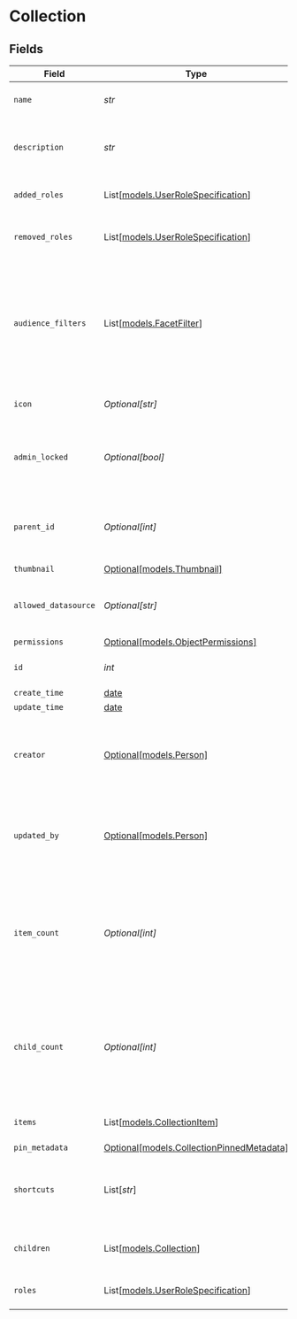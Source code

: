 # Collection


## Fields

| Field                                                                                                                    | Type                                                                                                                     | Required                                                                                                                 | Description                                                                                                              | Example                                                                                                                  |
| ------------------------------------------------------------------------------------------------------------------------ | ------------------------------------------------------------------------------------------------------------------------ | ------------------------------------------------------------------------------------------------------------------------ | ------------------------------------------------------------------------------------------------------------------------ | ------------------------------------------------------------------------------------------------------------------------ |
| `name`                                                                                                                   | *str*                                                                                                                    | :heavy_check_mark:                                                                                                       | The unique name of the Collection.                                                                                       |                                                                                                                          |
| `description`                                                                                                            | *str*                                                                                                                    | :heavy_check_mark:                                                                                                       | A brief summary of the Collection's contents.                                                                            |                                                                                                                          |
| `added_roles`                                                                                                            | List[[models.UserRoleSpecification](../models/userrolespecification.md)]                                                 | :heavy_minus_sign:                                                                                                       | A list of added user roles for the Collection.                                                                           |                                                                                                                          |
| `removed_roles`                                                                                                          | List[[models.UserRoleSpecification](../models/userrolespecification.md)]                                                 | :heavy_minus_sign:                                                                                                       | A list of removed user roles for the Collection.                                                                         |                                                                                                                          |
| `audience_filters`                                                                                                       | List[[models.FacetFilter](../models/facetfilter.md)]                                                                     | :heavy_minus_sign:                                                                                                       | Filters which restrict who should see this Collection. Values are taken from the corresponding filters in people search. |                                                                                                                          |
| `icon`                                                                                                                   | *Optional[str]*                                                                                                          | :heavy_minus_sign:                                                                                                       | The emoji icon of this Collection.                                                                                       |                                                                                                                          |
| `admin_locked`                                                                                                           | *Optional[bool]*                                                                                                         | :heavy_minus_sign:                                                                                                       | Indicates whether edits are allowed for everyone or only admins.                                                         |                                                                                                                          |
| `parent_id`                                                                                                              | *Optional[int]*                                                                                                          | :heavy_minus_sign:                                                                                                       | The parent of this Collection, or 0 if it's a top-level Collection.                                                      |                                                                                                                          |
| `thumbnail`                                                                                                              | [Optional[models.Thumbnail]](../models/thumbnail.md)                                                                     | :heavy_minus_sign:                                                                                                       | N/A                                                                                                                      |                                                                                                                          |
| `allowed_datasource`                                                                                                     | *Optional[str]*                                                                                                          | :heavy_minus_sign:                                                                                                       | The datasource type this Collection can hold.                                                                            |                                                                                                                          |
| `permissions`                                                                                                            | [Optional[models.ObjectPermissions]](../models/objectpermissions.md)                                                     | :heavy_minus_sign:                                                                                                       | N/A                                                                                                                      |                                                                                                                          |
| `id`                                                                                                                     | *int*                                                                                                                    | :heavy_check_mark:                                                                                                       | The unique ID of the Collection.                                                                                         |                                                                                                                          |
| `create_time`                                                                                                            | [date](https://docs.python.org/3/library/datetime.html#date-objects)                                                     | :heavy_minus_sign:                                                                                                       | N/A                                                                                                                      |                                                                                                                          |
| `update_time`                                                                                                            | [date](https://docs.python.org/3/library/datetime.html#date-objects)                                                     | :heavy_minus_sign:                                                                                                       | N/A                                                                                                                      |                                                                                                                          |
| `creator`                                                                                                                | [Optional[models.Person]](../models/person.md)                                                                           | :heavy_minus_sign:                                                                                                       | N/A                                                                                                                      | {<br/>"name": "George Clooney",<br/>"obfuscatedId": "abc123"<br/>}                                                       |
| `updated_by`                                                                                                             | [Optional[models.Person]](../models/person.md)                                                                           | :heavy_minus_sign:                                                                                                       | N/A                                                                                                                      | {<br/>"name": "George Clooney",<br/>"obfuscatedId": "abc123"<br/>}                                                       |
| `item_count`                                                                                                             | *Optional[int]*                                                                                                          | :heavy_minus_sign:                                                                                                       | The number of items currently in the Collection. Separated from the actual items so we can grab the count without items. |                                                                                                                          |
| `child_count`                                                                                                            | *Optional[int]*                                                                                                          | :heavy_minus_sign:                                                                                                       | The number of children Collections. Separated from the actual children so we can grab the count without children.        |                                                                                                                          |
| `items`                                                                                                                  | List[[models.CollectionItem](../models/collectionitem.md)]                                                               | :heavy_minus_sign:                                                                                                       | The items in this Collection.                                                                                            |                                                                                                                          |
| `pin_metadata`                                                                                                           | [Optional[models.CollectionPinnedMetadata]](../models/collectionpinnedmetadata.md)                                       | :heavy_minus_sign:                                                                                                       | N/A                                                                                                                      |                                                                                                                          |
| `shortcuts`                                                                                                              | List[*str*]                                                                                                              | :heavy_minus_sign:                                                                                                       | The names of the shortcuts (Go Links) that point to this Collection.                                                     |                                                                                                                          |
| `children`                                                                                                               | List[[models.Collection](../models/collection.md)]                                                                       | :heavy_minus_sign:                                                                                                       | The children Collections of this Collection.                                                                             |                                                                                                                          |
| `roles`                                                                                                                  | List[[models.UserRoleSpecification](../models/userrolespecification.md)]                                                 | :heavy_minus_sign:                                                                                                       | A list of user roles for the Collection.                                                                                 |                                                                                                                          |